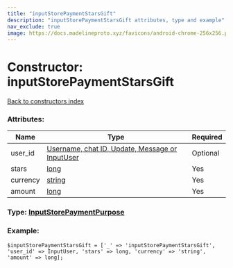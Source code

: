 ```yaml
---
title: "inputStorePaymentStarsGift"
description: "inputStorePaymentStarsGift attributes, type and example"
nav_exclude: true
image: https://docs.madelineproto.xyz/favicons/android-chrome-256x256.png
---
```

# Constructor: inputStorePaymentStarsGift  
[Back to constructors index](/API_docs/constructors/index.html)



### Attributes:

| Name     |    Type       | Required |
|----------|---------------|----------|
|user\_id|[Username, chat ID, Update, Message or InputUser](/API_docs/types/InputUser.html) | Optional|
|stars|[long](/API_docs/types/long.html) | Yes|
|currency|[string](/API_docs/types/string.html) | Yes|
|amount|[long](/API_docs/types/long.html) | Yes|



### Type: [InputStorePaymentPurpose](/API_docs/types/InputStorePaymentPurpose.html)


### Example:

```
$inputStorePaymentStarsGift = ['_' => 'inputStorePaymentStarsGift', 'user_id' => InputUser, 'stars' => long, 'currency' => 'string', 'amount' => long];
```  
